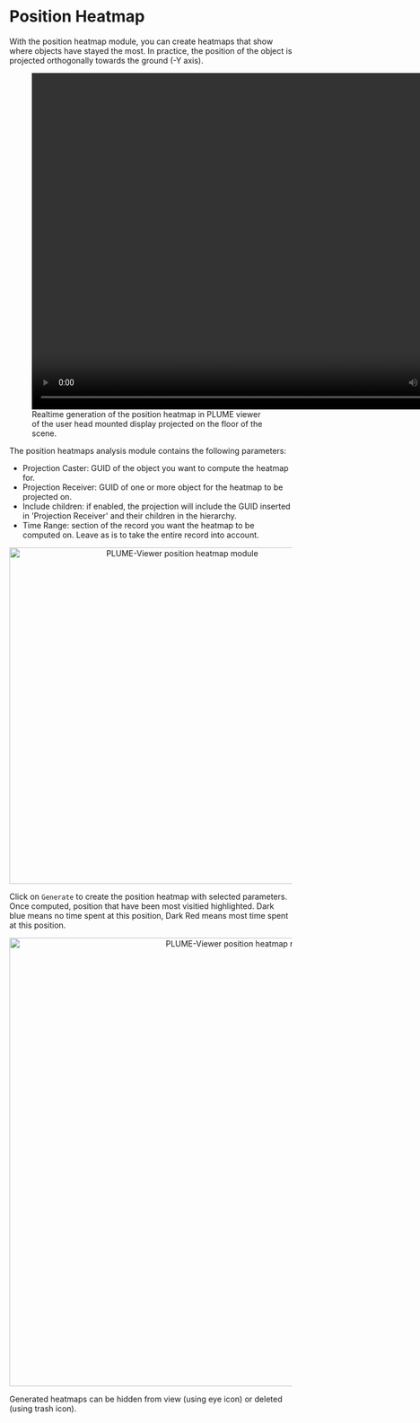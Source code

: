 # Position Heatmap

With the position heatmap module, you can create heatmaps that show where objects have stayed the most. In practice, the position of the object is projected orthogonally towards the ground (-Y axis).

<figure>
    <video width="800" height="600" controls autoplay loop>
        <source src="../../videos/position_heatmap.mp4" type="video/mp4">
        Your browser does not support the video tag.
    </video>
    <figcaption>Realtime generation of the position heatmap in PLUME viewer of the user head mounted display projected on the floor of the scene.</figcaption>
</figure>

The position heatmaps analysis module contains the following parameters:

* Projection Caster: GUID of the object you want to compute the heatmap for.
* Projection Receiver: GUID of one or more object for the heatmap to be projected on.
* Include children: if enabled, the projection will include the GUID inserted in 'Projection Receiver' and their children in the hierarchy.
* Time Range: section of the record you want the heatmap to be computed on. Leave as is to take the entire record into account.

<p align="center">
    <img src="../../images/position_heatmap.png" alt="PLUME-Viewer position heatmap module" width="600"/>
</p>

Click on `Generate` to create the position heatmap with selected parameters. Once computed, position that have been most visitied highlighted. Dark blue means no time spent at this position, Dark Red means most time spent at this position.

<p align="center">
    <img src="../../images/position_heatmap_result.png" alt="PLUME-Viewer position heatmap result" width="800"/>
</p>

Generated heatmaps can be hidden from view (using eye icon) or deleted (using trash icon).